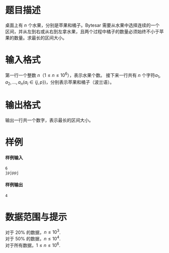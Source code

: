 
# 题目描述

桌面上有 $n$ 个水果，分别是苹果和橘子。Bytesar 需要从水果中选择连续的一个区间，并从左到右或从右到左拿水果，且两个过程中橘子的数量必须始终不小于苹果的数量。求最长的区间大小。

# 输入格式

第一行一个整数 $n$（$1 \le n \le 10^6$），表示水果个数。
接下来一行共有 $n$ 个字符$a_1, a_2, ..., a_n (a_i \in \{j,p\})$，分别表示苹果和橘子（波兰语）。

# 输出格式

输出一行共一个数字，表示最长的区间大小。

# 样例

#### 样例输入
```plain
6
jpjppj
```

#### 样例输出
```plain
4
```

# 数据范围与提示

对于 $20\%$ 的数据，$n \le 10^3$.  
对于 $50\%$ 的数据，$n \le 10^4$.  
对于所有数据，$1 \le n \le 10^6$.

